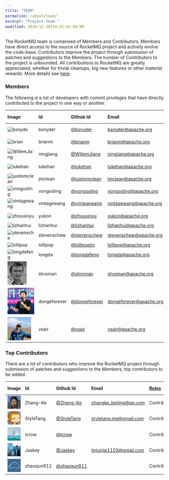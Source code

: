 ```yaml
---
title: "TEAM"
permalink: /about/team/
excerpt: "Project team."
modified: 2016-12-28T19:55:43-04:00
---
```


The RocketMQ team is comprised of Members and Contributors. Members have direct access to the source of RocketMQ project and actively evolve the code-base. Contributors improve the project through submission of patches and suggestions to the Members. The number of Contributors to the project is unbounded. All contributions to RocketMQ are greatly appreciated, whether for trivial cleanups, big new features or other material rewards. More details see [here](https://github.com/apache/incubator-rocketmq/blob/master/CONTRIBUTING.md).


### Members

The following is a list of developers with commit privileges that have directly contributed to the project in one way or another.

|Image| Id| Github Id | Email |[Roles](https://www.apache.org/foundation/how-it-works.html#roles)| Time Zone|
|:---|:---|:---|:---|:---|:---|
|![bsnyde](/assets/images/about/bsnyder.jpeg)|bsnyder| [@bsnyder](https://github.com/bsnyder)|bsnyder@apache.org |Mentor/PMC Member| -7 |
|![brian](/assets/images/about/brianm.jpeg)|brianm| [@brianm](https://github.com/brianm)|brianm@apache.org |Mentor/PMC Member| -8 |
|![WillemJiang](/assets/images/about/WillemJiang.jpeg)|ningjiang| [@WillemJiang](https://github.com/WillemJiang)|ningjiang@apache.org |Mentor/PMC Member| +8 |
|![lukehan](/assets/images/about/lukehan.jpeg)|lukehan| [@lukehan](https://github.com/lukehan)|lukehan@apache.org |Mentor/PMC Member| +8 |
|![justinmclean](/assets/images/about/justinmclean.jpeg)|jmclean| [@justinmclean](https://github.com/justinmclean)|jmclean@apache.org |Mentor/PMC Member| +11 |
|![vongosling](/assets/images/about/vongosling.jpeg)|vongosling|[@vongosling](https://github.com/vongosling)|vongosling@apache.org |Committer/PMC Member| +8 |
|![vintagewang](/assets/images/about/vintagewang.jpeg)|vintagewang|[@vintagewang](https://github.com/vintagewang)|vintagewang@apache.org |Committer/PMC Member| +8 |
|![zhouxinyu](/assets/images/about/zhouxinyu.png)|yukon|[@zhouxinyu](https://github.com/zhouxinyu)|yukon@apache.org |Committer/PMC Member| +8 |
|![lizhanhui](/assets/images/about/lizhanhui.jpg)|lizhanhui|[@lizhanhui](https://github.com/lizhanhui)|lizhanhui@apache.org |Committer| +8 |
|![stevensche](/assets/images/about/stevenschew.png)|stevenschew|[@stevenschew](https://github.com/stevenschew)|stevenschew@apache.org |Committer| +8 |
|![lollipop](/assets/images/about/lollipop.jpeg)|lollipop|[@lollipopjin](https://github.com/lollipopjin)|lollipop@apache.org |Committer| +8 |
|![longdafeng](/assets/images/about/longdafeng.jpeg)|longda|[@longdafeng](https://github.com/longdafeng)|longda@apache.org |Committer| +8 |
|![shroman](/assets/images/about/rshtykh.png)|shroman|[@shroman](https://github.com/shroman)|shroman@apache.org |Committer| +9 |
|![dongeforever](/assets/images/about/dongeforever.jpeg)|dongeforever|[@dongeforever](https://github.com/dongeforever)|dongeforever@apache.org |Committer| +8 |
|![vsair](/assets/images/about/vsair.png)|vsair|[@vsair](https://github.com/vsair)|vsair@apache.org |Committer| +8 |

### Top Contributors
There are a lot of contributors who improve the RocketMQ project through submission of patches and suggestions to the Members, top contributors to be added.

|Image| Id| Github Id | Email |[Roles](https://www.apache.org/foundation/how-it-works.html#roles)| Time Zone|
|:---|:---|:---|:---|:---|:---|
|![Zhang-Ke](/assets/images/about/zhangke.png)|Zhang-Ke| [@Zhang-Ke](https://github.com/Zhang-Ke)|zhangke_beijing@qq.com |Contributor| +8 |
|![StyleTang](/assets/images/about/StyleTang.jpeg)|StyleTang| [@StyleTang](https://github.com/StyleTang)|styletang.me@gmail.com |Contributor| +8 |
|![tcrow](/assets/images/about/tcrow.png)|tcrow| [@tcrow](https://github.com/tcrow)||Contributor| +8 |
|![Jaskey](/assets/images/about/Jaskey.jpeg)|Jaskey| [@Jaskey](https://github.com/Jaskey)|linjunjie1103@gmail.com |Contributor| +8 |
|![zhaoqun911](/assets/images/about/zhaoqun911.png)|zhaoqun911| [@zhaoqun911](https://github.com/zhaoqun911)||Contributor| +8 |


